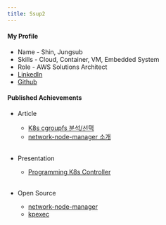 ```yaml
---
title: Ssup2
---
```


#### My Profile

* Name - Shin, Jungsub
* Skills - Cloud, Container, VM, Embedded System
* Role - AWS Solutions Architect
* [LinkedIn](https://kr.linkedin.com/in/jungsub-shin-933b82119)
* [Github](https://github.com/ssup2)

#### Published Achievements

* Article
  * [K8s cgroupfs 분석/선택](https://tech.kakao.com/2020/06/29/cgroup-driver/)
  * [network-node-manager 소개](https://tech.kakao.com/2021/03/03/network-node-manager/) <br> <br>

* Presentation
  * [Programming K8s Controller](https://tv.kakao.com/channel/3693125/cliplink/414072325) <br> <br>

* Open Source
  * [network-node-manager](https://github.com/kakao/network-node-manager)
  * [kpexec](https://github.com/ssup2/kpexec)
